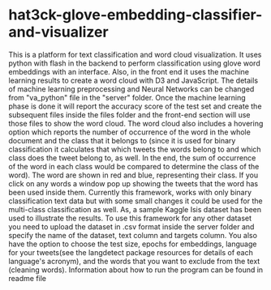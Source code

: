 # hat3ck-glove-embedding-classifier-and-visualizer
 This is a platform for text classification and word cloud visualization. It uses python with flash in the backend to perform classification using glove word embeddings with an interface. Also, in the front end it uses the machine learning results to create a word cloud with D3 and JavaScript.  The details of machine learning preprocessing and Neural Networks can be changed from "va_python" file in the "server" folder. Once the machine learning phase is done it will report the accuracy score of the test set and create the subsequent files inside the files folder and the front-end section will use those files to show the word cloud.  The word cloud also includes a hovering option which reports the number of occurrence of the word in the whole document and the class that it belongs to (since it is used for binary classification it calculates that which tweets the words belong to and which class does the tweet belong to, as well. In the end, the sum of occurrence of the word in each class would be compared to determine the class of the word). The word are shown in red and blue, representing their class. If you click on any words a window pop up showing the tweets that the word has been used inside them.  Currently this framework, works with only binary classification text data but with some small changes it could be used for the multi-class classification as well.  As, a sample Kaggle Isis dataset has been used to illustrate the results. To use this framework for any other dataset you need to upload the dataset in .csv format inside the server folder and specify the name of the dataset, text column and targets column. You also have the option to choose the test size, epochs for embeddings, language for your tweets(see the langdetect package resources for details of each language's acronym), and the words that you want to exclude from the text (cleaning words).  Information about how to run the program can be found in readme file
